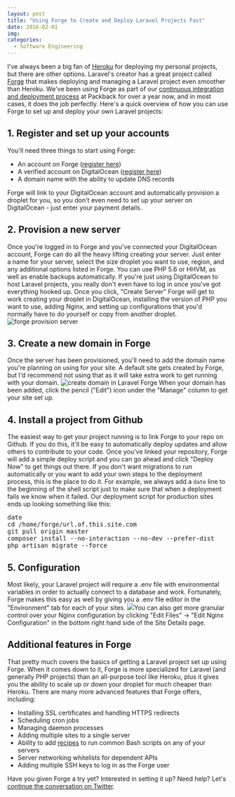 ```yaml
---
layout: post
title: "Using Forge to Create and Deploy Laravel Projects Fast"
date: 2016-02-01
img: 
categories:
  - Software Engineering
---
```

I've always been a big fan of [Heroku](https://www.heroku.com/) for deploying my personal projects, but there are other options. Laravel's creator has a great project called [Forge](https://forge.laravel.com/) that makes deploying and managing a Laravel project even smoother than Heroku. We've been using Forge as part of our [continuous integration and deployment process](http://www.karllhughes.com/2015/continuous-integration/) at Packback for over a year now, and in most cases, it does the job perfectly. Here's a quick overview of how you can use Forge to set up and deploy your own Laravel projects:

## 1\. Register and set up your accounts

You'll need three things to start using Forge:

*   An account on Forge ([register here](https://forge.laravel.com/auth/register))
*   A verified account on DigitalOcean ([register here](https://m.do.co/c/6534184ea9d0))
*   A domain name with the ability to update DNS records

Forge will link to your DigitalOcean account and automatically provision a droplet for you, so you don't even need to set up your server on DigitalOcean - just enter your payment details.

## 2. Provision a new server

Once you're logged in to Forge and you've connected your DigitalOcean account, Forge can do all the heavy lifting creating your server. Just enter a name for your server, select the size droplet you want to use, region, and any additional options listed in Forge. You can use PHP 5.6 or HHVM, as well as enable backups automatically. If you're just using DigitalOcean to host Laravel projects, you really don't even have to log in once you've got everything hooked up. Once you click, "Create Server" Forge will get to work creating your droplet in DigitalOcean, installing the version of PHP you want to use, adding Nginx, and setting up configurations that you'd normally have to do yourself or copy from another droplet. ![forge provision server](https://i.imgur.com/a5CutMz.png)

## 3\. Create a new domain in Forge

Once the server has been provisioned, you'll need to add the domain name you're planning on using for your site. A default site gets created by Forge, but I'd recommend not using that as it will take extra work to get running with your domain. ![create domain in Laravel Forge](https://i.imgur.com/hAW66UM.png) When your domain has been added, click the pencil ("Edit") icon under the "Manage" column to get your site set up.

## 4. Install a project from Github

The easiest way to get your project running is to link Forge to your repo on Github. If you do this, it'll be easy to automatically deploy updates and allow others to contribute to your code. Once you've linked your repository, Forge will add a simple deploy script and you can go ahead and click "Deploy Now" to get things out there. If you don't want migrations to run automatically or you want to add your own steps to the deployment process, this is the place to do it. For example, we always add a `date` line to the beginning of the shell script just to make sure that when a deployment fails we know when it failed. Our deployment script for production sites ends up looking something like this:

<pre>date
cd /home/forge/url.of.this.site.com
git pull origin master
composer install --no-interaction --no-dev --prefer-dist
php artisan migrate --force</pre>

## 5\. Configuration

Most likely, your Laravel project will require a .env file with environmental variables in order to actually connect to a database and work. Fortunately, Forge makes this easy as well by giving you a .env file editor in the "Environment" tab for each of your sites. ![](https://i.imgur.com/hUPdDA3.png)You can also get more granular control over your Nginx configuration by clicking "Edit Files" -> "Edit Nginx Configuration" in the bottom right hand side of the Site Details page.

## Additional features in Forge

That pretty much covers the basics of getting a Laravel project set up using Forge. When it comes down to it, Forge is more specialized for Laravel (and generally PHP projects) than an all-purpose tool like Heroku, plus it gives you the ability to scale up or down your droplet for much cheaper than Heroku. There are many more advanced features that Forge offers, including:

*   Installing SSL certificates and handling HTTPS redirects
*   Scheduling cron jobs
*   Managing daemon processes
*   Adding multiple sites to a single server
*   Ability to add [recipes](https://forge.laravel.com/recipes) to run common Bash scripts on any of your servers
*   Server networking whitelists for dependent APIs
*   Adding multiple SSH keys to log in as the Forge user

Have you given Forge a try yet? Interested in setting it up? Need help? Let's [continue the conversation on Twitter](https://twitter.com/karllhughes).

